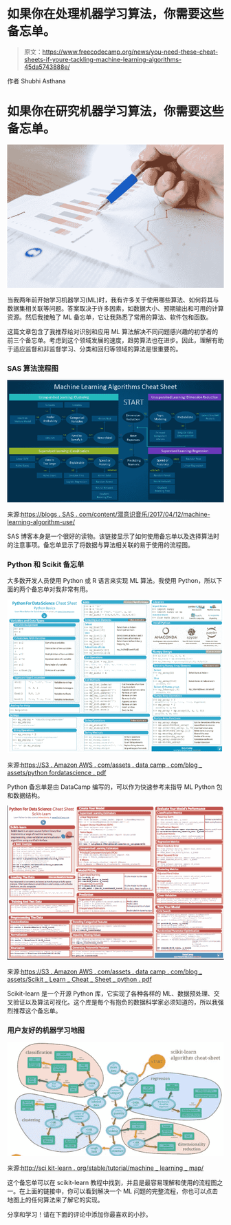 # 如果你在处理机器学习算法，你需要这些备忘单。

> 原文：<https://www.freecodecamp.org/news/you-need-these-cheat-sheets-if-youre-tackling-machine-learning-algorithms-45da5743888e/>

作者 Shubhi Asthana

# 如果你在研究机器学习算法，你需要这些备忘单。

![1MbGnCAZs7X-hwo-LL3y-yYWz9quK0aqDkZB](img/7b1889a5c7e3fd0afda9bb9aa017b3f9.png)

当我两年前开始学习机器学习(ML)时，我有许多关于使用哪些算法、如何将其与数据集相关联等问题。答案取决于许多因素，如数据大小、预期输出和可用的计算资源。然后我接触了 ML 备忘单，它让我熟悉了常用的算法、软件包和函数。

这篇文章包含了我推荐给对识别和应用 ML 算法解决不同问题感兴趣的初学者的前三个备忘单。考虑到这个领域发展的速度，趋势算法也在进步。因此，理解有助于适应监督和非监督学习、分类和回归等领域的算法是很重要的。

### **SAS 算法流程图**

![hXQAYC2tMyc28bTxzz6P-qpz8q7R8M4rAjBN](img/887d32f35bb9cfb1bddbfa97c7f65e17.png)

来源:[https://blogs . SAS . com/content/潜意识音乐/2017/04/12/machine-learning-algorithm-use/](https://blogs.sas.com/content/subconsciousmusings/2017/04/12/machine-learning-algorithm-use/)

SAS 博客本身是一个很好的读物。该链接显示了如何使用备忘单以及选择算法时的注意事项。备忘单显示了将数据与算法相关联的易于使用的流程图。

### **Python 和 Scikit 备忘单**

大多数开发人员使用 Python 或 R 语言来实现 ML 算法。我使用 Python，所以下面的两个备忘单对我非常有用。

![m2pwU-zdlB8OazkzAftqZoFCSq8z3DZlhfjC](img/3114f452fda76fc16cae5d2f3d614643.png)

来源:[https://S3 . Amazon AWS . com/assets . data camp . com/blog _ assets/python fordatascience . pdf](https://s3.amazonaws.com/assets.datacamp.com/blog_assets/PythonForDataScience.pdf)

Python 备忘单是由 DataCamp 编写的，可以作为快速参考来指导 ML Python 包和数据结构。

![4yS6uVoqDm8Vt6u9T-fpMr9PUEgwHWFVOvnO](img/a60af7a7aff4d1c82b37f9c78c931410.png)

来源:[https://S3 . Amazon AWS . com/assets . data camp . com/blog _ assets/Scikit _ Learn _ Cheat _ Sheet _ python . pdf](https://s3.amazonaws.com/assets.datacamp.com/blog_assets/Scikit_Learn_Cheat_Sheet_Python.pdf)

Scikit-learn 是一个开源 Python 库，它实现了各种各样的 ML、数据预处理、交叉验证以及算法可视化。这个库是每个有抱负的数据科学家必须知道的，所以我强烈推荐这个备忘单。

### **用户友好的机器学习地图**

![j6j7lGhb1fzUbgkgY83EDAgaFgFH5bV2Ibes](img/408245eb28c5c9d0e7ccb55686ba7889.png)

来源:[http://sci kit-learn . org/stable/tutorial/machine _ learning _ map/](http://scikit-learn.org/stable/tutorial/machine_learning_map/)

这个备忘单可以在 scikit-learn 教程中找到，并且是最容易理解和使用的流程图之一。在上面的链接中，你可以看到解决一个 ML 问题的完整流程，你也可以点击地图上的任何算法来了解它的实现。

分享和学习！请在下面的评论中添加你最喜欢的小抄。